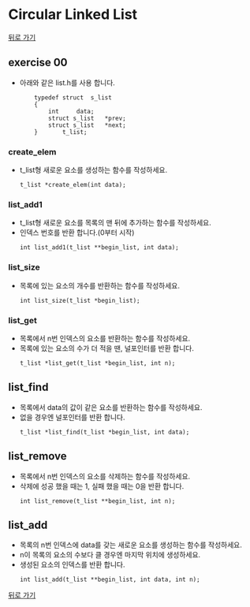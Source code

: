 # Circular Linked List

[뒤로 가기](..)

## exercise 00
- 아래와 같은 list.h를 사용 합니다.
	```
		typedef struct	s_list
		{
			int		data;
			struct s_list	*prev;
			struct s_list	*next;
		}		t_list;

	```

### create_elem
- t_list형 새로운 요소를 생성하는 함수를 작성하세요.
	```
	t_list *create_elem(int data);
	```

### list_add1
- t_list형 새로운 요소를 목록의 맨 뒤에 추가하는 함수를 작성하세요.
- 인덱스 번호를 반환 합니다.(0부터 시작)
	```
	int list_add1(t_list **begin_list, int data);
	```

### list_size
- 목록에 있는 요소의 개수를 반환하는 함수를 작성하세요.
	```
	int list_size(t_list *begin_list);
	```

### list_get
- 목록에서 n번 인덱스의 요소를 반환하는 함수를 작성하세요.
- 목록에 있는 요소의 수가 더 적을 땐, 널포인터를 반환 합니다.
	```
	t_list *list_get(t_list *begin_list, int n);
	```

## list_find
- 목록에서 data의 값이 같은 요소를 반환하는 함수를 작성하세요.
- 없을 경우엔 널포인터를 반환 합니다.
	```
	t_list *list_find(t_list *begin_list, int data);
	```

## list_remove
- 목록에서 n번 인덱스의 요소를 삭제하는 함수를 작성하세요.
- 삭제에 성공 했을 때는 1, 실패 했을 때는 0을 반환 합니다.
	```
	int list_remove(t_list **begin_list, int n);
	```
	
## list_add
- 목록의 n번 인덱스에 data를 갖는 새로운 요소를 생성하는 함수를 작성하세요.
- n이 목록의 요소의 수보다 클 경우엔 마지막 위치에 생성하세요.
- 생성된 요소의 인덱스를 반환 합니다.
	```
	int list_add(t_list **begin_list, int data, int n);
	```

[뒤로 가기](..)
